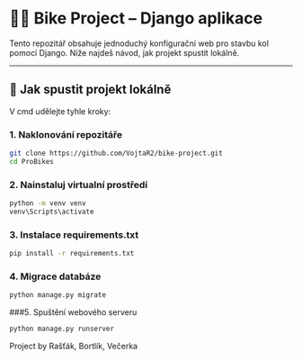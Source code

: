 # 🚴‍♂️ Bike Project – Django aplikace

Tento repozitář obsahuje jednoduchý konfigurační web pro stavbu kol pomocí Django. Níže najdeš návod, jak projekt spustit lokálně.

---

## 🔧 Jak spustit projekt lokálně

V cmd udělejte tyhle kroky:

### 1. Naklonování repozitáře
```bash
git clone https://github.com/VojtaR2/bike-project.git
cd ProBikes
```

### 2. Nainstaluj virtualní prostředí
``` bash
python -m venv venv
venv\Scripts\activate

```
### 3. Instalace requirements.txt
``` bash
pip install -r requirements.txt
```
### 4. Migrace databáze
``` bash
python manage.py migrate
```
###5. Spuštění webového serveru
   
``` bash
python manage.py runserver
```

Project by Rašťák, Bortlík, Večerka 
